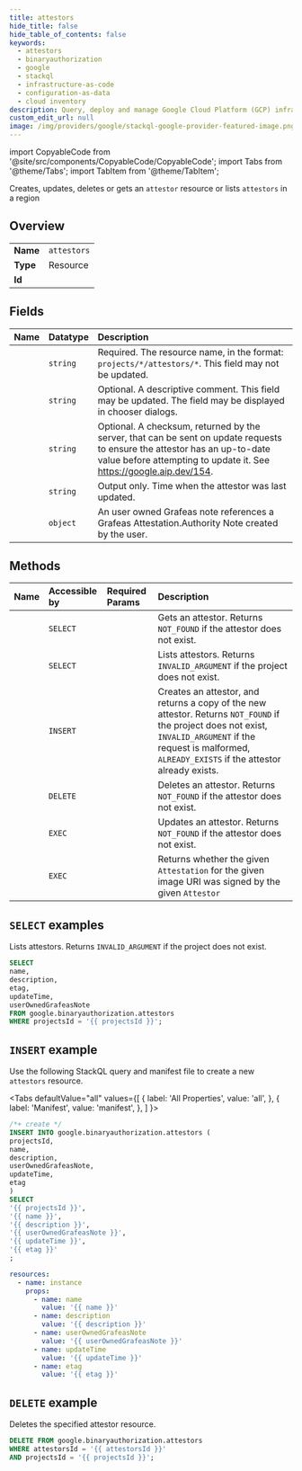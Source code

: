 ```yaml
---
title: attestors
hide_title: false
hide_table_of_contents: false
keywords:
  - attestors
  - binaryauthorization
  - google
  - stackql
  - infrastructure-as-code
  - configuration-as-data
  - cloud inventory
description: Query, deploy and manage Google Cloud Platform (GCP) infrastructure and resources using SQL
custom_edit_url: null
image: /img/providers/google/stackql-google-provider-featured-image.png
---
```


import CopyableCode from '@site/src/components/CopyableCode/CopyableCode';
import Tabs from '@theme/Tabs';
import TabItem from '@theme/TabItem';

Creates, updates, deletes or gets an <code>attestor</code> resource or lists <code>attestors</code> in a region

## Overview
<table><tbody>
<tr><td><b>Name</b></td><td><code>attestors</code></td></tr>
<tr><td><b>Type</b></td><td>Resource</td></tr>
<tr><td><b>Id</b></td><td><CopyableCode code="google.binaryauthorization.attestors" /></td></tr>
</tbody></table>

## Fields
| Name | Datatype | Description |
|:-----|:---------|:------------|
| <CopyableCode code="name" /> | `string` | Required. The resource name, in the format: `projects/*/attestors/*`. This field may not be updated. |
| <CopyableCode code="description" /> | `string` | Optional. A descriptive comment. This field may be updated. The field may be displayed in chooser dialogs. |
| <CopyableCode code="etag" /> | `string` | Optional. A checksum, returned by the server, that can be sent on update requests to ensure the attestor has an up-to-date value before attempting to update it. See https://google.aip.dev/154. |
| <CopyableCode code="updateTime" /> | `string` | Output only. Time when the attestor was last updated. |
| <CopyableCode code="userOwnedGrafeasNote" /> | `object` | An user owned Grafeas note references a Grafeas Attestation.Authority Note created by the user. |

## Methods
| Name | Accessible by | Required Params | Description |
|:-----|:--------------|:----------------|:------------|
| <CopyableCode code="get" /> | `SELECT` | <CopyableCode code="attestorsId, projectsId" /> | Gets an attestor. Returns `NOT_FOUND` if the attestor does not exist. |
| <CopyableCode code="list" /> | `SELECT` | <CopyableCode code="projectsId" /> | Lists attestors. Returns `INVALID_ARGUMENT` if the project does not exist. |
| <CopyableCode code="create" /> | `INSERT` | <CopyableCode code="projectsId" /> | Creates an attestor, and returns a copy of the new attestor. Returns `NOT_FOUND` if the project does not exist, `INVALID_ARGUMENT` if the request is malformed, `ALREADY_EXISTS` if the attestor already exists. |
| <CopyableCode code="delete" /> | `DELETE` | <CopyableCode code="attestorsId, projectsId" /> | Deletes an attestor. Returns `NOT_FOUND` if the attestor does not exist. |
| <CopyableCode code="update" /> | `EXEC` | <CopyableCode code="attestorsId, projectsId" /> | Updates an attestor. Returns `NOT_FOUND` if the attestor does not exist. |
| <CopyableCode code="validate_attestation_occurrence" /> | `EXEC` | <CopyableCode code="attestorsId, projectsId" /> | Returns whether the given `Attestation` for the given image URI was signed by the given `Attestor` |

## `SELECT` examples

Lists attestors. Returns `INVALID_ARGUMENT` if the project does not exist.

```sql
SELECT
name,
description,
etag,
updateTime,
userOwnedGrafeasNote
FROM google.binaryauthorization.attestors
WHERE projectsId = '{{ projectsId }}'; 
```

## `INSERT` example

Use the following StackQL query and manifest file to create a new <code>attestors</code> resource.

<Tabs
    defaultValue="all"
    values={[
        { label: 'All Properties', value: 'all', },
        { label: 'Manifest', value: 'manifest', },
    ]
}>
<TabItem value="all">

```sql
/*+ create */
INSERT INTO google.binaryauthorization.attestors (
projectsId,
name,
description,
userOwnedGrafeasNote,
updateTime,
etag
)
SELECT 
'{{ projectsId }}',
'{{ name }}',
'{{ description }}',
'{{ userOwnedGrafeasNote }}',
'{{ updateTime }}',
'{{ etag }}'
;
```
</TabItem>
<TabItem value="manifest">

```yaml
resources:
  - name: instance
    props:
      - name: name
        value: '{{ name }}'
      - name: description
        value: '{{ description }}'
      - name: userOwnedGrafeasNote
        value: '{{ userOwnedGrafeasNote }}'
      - name: updateTime
        value: '{{ updateTime }}'
      - name: etag
        value: '{{ etag }}'

```
</TabItem>
</Tabs>

## `DELETE` example

Deletes the specified attestor resource.

```sql
DELETE FROM google.binaryauthorization.attestors
WHERE attestorsId = '{{ attestorsId }}'
AND projectsId = '{{ projectsId }}';
```
